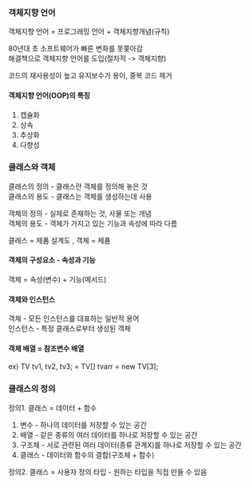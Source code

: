 ### 객체지향 언어

객체지향 언어 = 프로그래밍 언어 + 객체지향개념(규칙)  

80년대 초 소프트웨어가 빠른 변화를 못쫒아감  
해결책으로 객체지향 언어를 도입(절차적 -> 객체지향)  

코드의 재사용성이 높고 유지보수가 용이, 중복 코드 제거  

#### 객체지향 언어(OOP)의 특징

1. 캡슐화
2. 상속
3. 추상화
4. 다향성

### 클래스와 객체

클래스의 정의 - 클래스란 객체를 정의해 놓은 것  
클래스의 용도 - 클래스는 객체를 생성하는데 사용  

객체의 정의 - 실제로 존재하는 것, 사물 또는 개념  
객체의 용도 - 객체가 가지고 있는 기능과 속성에 따라 다름  

클래스 = 제품 설계도 , 객체 = 제품  

#### 객체의 구성요소 - 속성과 기능

객체 = 속성(변수) + 기능(메서드)  

#### 객체와 인스턴스

객체 - 모든 인스턴스를 대표하는 일반적 용어  
인스턴스 - 특정 클래스로부터 생성된 객체  

#### 객체 배열 = 참조변수 배열

ex) TV tv1, tv2, tv3; = TV[] tvarr = new TV[3];  

### 클래스의 정의

정의1. 클래스 = 데이터 + 함수  

1. 변수 - 하나의 데이터를 저장할 수 있는 공간
2. 배열 - 같은 종류의 여러 데이터를 하나로 저장할 수 있는 공간
3. 구조체 - 서로 관련된 여러 데이터(종류 관계X)를 하나로 저장할 수 있는 공간
4. 클래스 - 데이터와 함수의 결합(구조체 + 함수)   

정의2. 클래스 = 사용자 정의 타입 - 원하는 타입을 직접 만들 수 있음  


